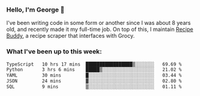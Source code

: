 ### Hello, I'm George 👋

I've been writing code in some form or another since I was about 8 years old, and recently made it my full-time job. On top of this, I maintain [Recipe Buddy](https://github.com/georgegebbett/recipe-buddy), a recipe scraper that interfaces with Grocy.  

<!--
**georgegebbett/georgegebbett** is a ✨ _special_ ✨ repository because its `README.md` (this file) appears on your GitHub profile.

Here are some ideas to get you started:

- 🔭 I’m currently working on ...
- 🌱 I’m currently learning ...
- 👯 I’m looking to collaborate on ...
- 🤔 I’m looking for help with ...
- 💬 Ask me about ...
- 📫 How to reach me: ...
- 😄 Pronouns: ...
- ⚡ Fun fact: ...
-->

### What I've been up to this week:
<!--START_SECTION:waka-->

```txt
TypeScript   10 hrs 17 mins  █████████████████▒░░░░░░░   69.69 %
Python       3 hrs 6 mins    █████▒░░░░░░░░░░░░░░░░░░░   21.02 %
YAML         30 mins         █░░░░░░░░░░░░░░░░░░░░░░░░   03.44 %
JSON         24 mins         ▓░░░░░░░░░░░░░░░░░░░░░░░░   02.80 %
SQL          9 mins          ▒░░░░░░░░░░░░░░░░░░░░░░░░   01.11 %
```

<!--END_SECTION:waka-->
